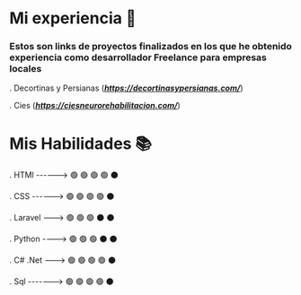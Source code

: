 # Mi experiencia 🚀

### Estos son links de proyectos finalizados en los que he obtenido experiencia como desarrollador Freelance para empresas locales

. Decortinas y Persianas (***https://decortinasypersianas.com/***)

. Cies (***https://ciesneurorehabilitacion.com/***)


# Mis Habilidades 📚

. HTMl ------> 🟢 🟢 🟢 🟢 ⚫

. CSS    ------> 🟢 🟢 🟢 🟢 ⚫

. Laravel ---> 🟢 🟢 🟢 ⚫ ⚫ 

. Python ----> 🟢 🟢 🟢 ⚫ ⚫ 

. C# .Net ---> 🟢 🟢 🟢 🟢 ⚫

. Sql -------> 🟢 🟢 🟢 🟢 ⚫

  
